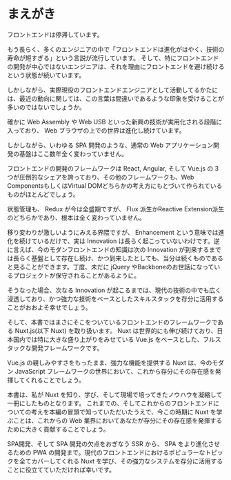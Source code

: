 # まえがき

フロントエンドは停滞しています。

もう長らく、多くのエンジニアの中で「フロントエンドは進化がはやく、技術の寿命が短すぎる」という言説が流行しています。
そして、特にフロントエンドの開発が中心ではないエンジニアは、それを理由にフロントエンドを避け続けるという状態が続いています。

しかしながら、実際現役のフロントエンドエンジニアとして活動してるかたには、最近の動向に関しては、この言葉は間違いであるような印象を受けることが多いのではないでしょうか。

確かに Web Assembly や Web USB といった新興の技術が実用化される段階に入っており、 Web ブラウザの上での世界は進化し続けています。

しかしながら、いわゆる SPA 開発のような、通常の Web アプリケーション開発の基盤はここ数年全く変わっていません。

フロントエンドの開発のフレームワークは React, Angular, そして Vue.js の 3 つが圧倒的なシェアを誇っており、その他のフレームワークも、Web ComponentsもしくはVirtual DOMどちらかの考え方にもとづいて作られているものがほとんどでしょう。

状態管理も、 Redux が今は全盛期ですが、 Flux 派生かReactive Extension派生のどちらかであり、根本は全く変わっていません。

移り変わりが激しいようにみえる界隈ですが、 Enhancement という意味では進化を続けているだけで、実は Innovation は長らく起こっていないわけです。逆に言えば、今のモダンフロントエンドの知識は次の Innovation が到来するまでは長らく基盤として存在し続け、かつ到来したとしても、当分は続くものであると見ることができます。丁度、未だに jQuery やBackboneのお世話になっているプロジェクトが保守されることがあるように。

そうなった場合、次なる Innovation が起こるまでは、現代の技術の中でも広く浸透しており、かつ強力な技術をベースとしたスキルスタックを存分に活用することがおおよそ幸せでしょう。

そして、本書ではまさにそこをついているフロントエンドのフレームワークである  Nuxt.js(以下 Nuxt) を取り扱います。
Nuxt は世界的にも伸び続けており、日本国内では特に大きな盛り上がりをみせている Vue.js をベースとした、フルスタックな開発フレームワークです。

Vue.js の親しみやすさをもったまま、強力な機能を提供する Nuxt は、今のモダン JavaScript フレームワークの世界において、これから存分にその存在感を発揮してくれることでしょう。

本書は、私が Nuxt を知り、学び、そして現場で培ってきたノウハウを凝縮して一冊にしたものとなります。
これまでの、そしてこれからのフロントエンドについての考えを本編の冒頭で知っていただいたうえで、今この時期に Nuxt を学ぶことは、これからの Web 業界においてあなたが存分にその存在感を発揮するために大きく貢献することでしょう。

SPA開発、そして SPA 開発の欠点をおぎなう SSR から、 SPA をより進化させるための PWA の開発まで。現代のフロントエンドにおけるポピュラーなトピックを全てカバーしてくれる Nuxt を学び、その強力なシステムを存分に活用することに役立てていただければ幸いです。
